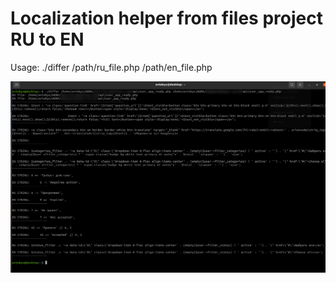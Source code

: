 # Localization helper from files project RU to EN

Usage: ./differ /path/ru_file.php /path/en_file.php


![plot](2022-01-12_23-30.png)